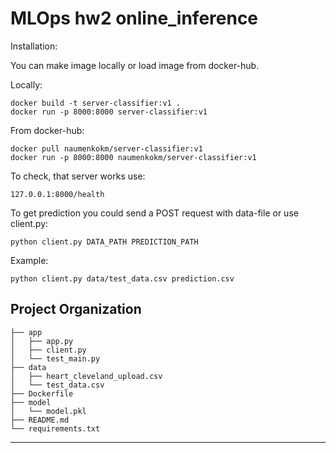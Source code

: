 
MLOps hw2 online_inference
==============================
Installation:

You can make image locally or load image from docker-hub.

Locally:
~~~
docker build -t server-classifier:v1 .
docker run -p 8000:8000 server-classifier:v1
~~~
From docker-hub:
~~~
docker pull naumenkokm/server-classifier:v1
docker run -p 8000:8000 naumenkokm/server-classifier:v1
~~~
To check, that server works use:
~~~
127.0.0.1:8000/health
~~~

To get prediction you could send a POST request with data-file or use client.py:
~~~
python client.py DATA_PATH PREDICTION_PATH
~~~
Example:
~~~
python client.py data/test_data.csv prediction.csv
~~~





Project Organization
------------
    ├── app
    │   ├── app.py
    │   ├── client.py
    │   └── test_main.py
    ├── data
    │   ├── heart_cleveland_upload.csv
    │   └── test_data.csv
    ├── Dockerfile
    ├── model
    │   └── model.pkl
    ├── README.md
    └── requirements.txt
--------